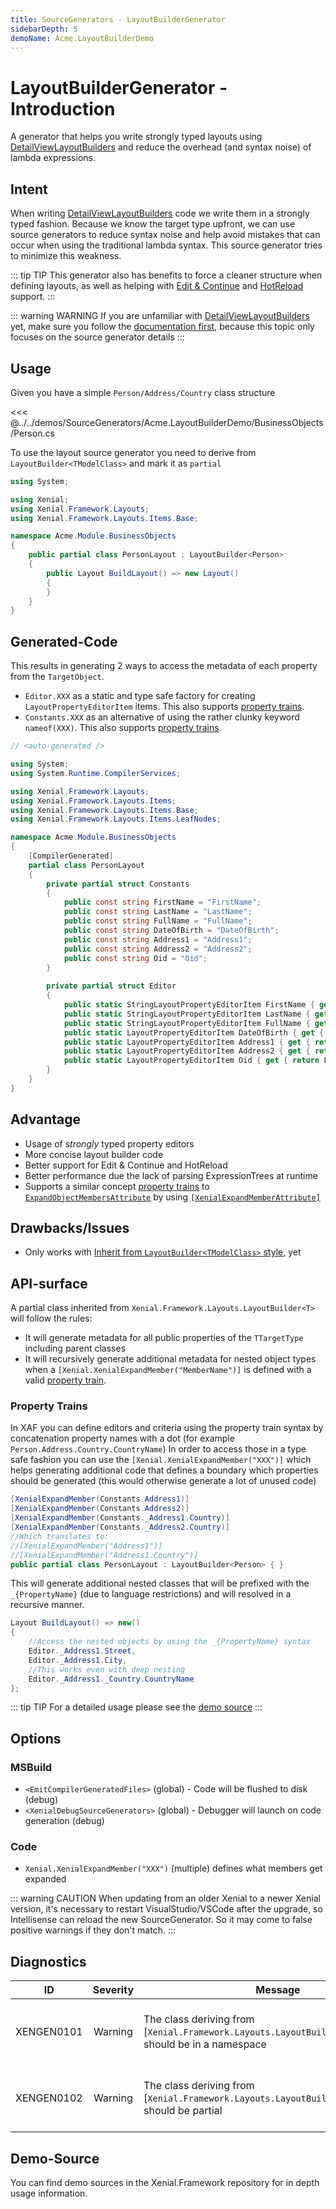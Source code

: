 ```yaml
---
title: SourceGenerators - LayoutBuilderGenerator
sidebarDepth: 5
demoName: Acme.LayoutBuilderDemo
---
```


# LayoutBuilderGenerator - Introduction

A generator that helps you write strongly typed layouts using [DetailViewLayoutBuilders](layout-builders.md) and reduce the overhead (and syntax noise) of lambda expressions.

## Intent

When writing [DetailViewLayoutBuilders](layout-builders.md) code we write them in a strongly typed fashion. Because we know the target type upfront, we can use source generators to reduce syntax noise and help avoid mistakes that can occur when using the traditional lambda syntax. This source generator tries to minimize this weakness.

::: tip TIP
This generator also has benefits to force a cleaner structure when defining layouts, as well as helping with [Edit & Continue](https://docs.microsoft.com/visualstudio/debugger/how-to-use-edit-and-continue-csharp) and [HotReload](https://docs.microsoft.com/visualstudio/debugger/hot-reload) support.
:::

::: warning WARNING
If you are unfamiliar with [DetailViewLayoutBuilders](layout-builders.md) yet, make sure you follow the [documentation first](layout-builders.md), because this topic only focuses on the source generator details
:::

## Usage

Given you have a simple `Person/Address/Country` class structure

<<< @../../demos/SourceGenerators/Acme.LayoutBuilderDemo/BusinessObjects/Person.cs

To use the layout source generator you need to derive from `LayoutBuilder<TModelClass>` and mark it as `partial`

```cs
using System;

using Xenial;
using Xenial.Framework.Layouts;
using Xenial.Framework.Layouts.Items.Base;

namespace Acme.Module.BusinessObjects
{
    public partial class PersonLayout : LayoutBuilder<Person>
    {
        public Layout BuildLayout() => new Layout()
        {
        }
    }
}
```

## Generated-Code

This results in generating 2 ways to access the metadata of each property from the `TargetObject`.

* `Editor.XXX` as a static and type safe factory for creating `LayoutPropertyEditorItem` items. This also supports [property trains](#property-trains).
* `Constants.XXX` as an alternative of using the rather clunky keyword `nameof(XXX)`. This also supports [property trains](#property-trains).

```cs
// <auto-generated />

using System;
using System.Runtime.CompilerServices;

using Xenial.Framework.Layouts;
using Xenial.Framework.Layouts.Items;
using Xenial.Framework.Layouts.Items.Base;
using Xenial.Framework.Layouts.Items.LeafNodes;

namespace Acme.Module.BusinessObjects
{
    [CompilerGenerated]
    partial class PersonLayout
    {
        private partial struct Constants
        {
            public const string FirstName = "FirstName";
            public const string LastName = "LastName";
            public const string FullName = "FullName";
            public const string DateOfBirth = "DateOfBirth";
            public const string Address1 = "Address1";
            public const string Address2 = "Address2";
            public const string Oid = "Oid";
        }
        
        private partial struct Editor
        {
            public static StringLayoutPropertyEditorItem FirstName { get { return StringLayoutPropertyEditorItem.Create("FirstName"); } }
            public static StringLayoutPropertyEditorItem LastName { get { return StringLayoutPropertyEditorItem.Create("LastName"); } }
            public static StringLayoutPropertyEditorItem FullName { get { return StringLayoutPropertyEditorItem.Create("FullName"); } }
            public static LayoutPropertyEditorItem DateOfBirth { get { return LayoutPropertyEditorItem.Create("DateOfBirth"); } }
            public static LayoutPropertyEditorItem Address1 { get { return LayoutPropertyEditorItem.Create("Address1"); } }
            public static LayoutPropertyEditorItem Address2 { get { return LayoutPropertyEditorItem.Create("Address2"); } }
            public static LayoutPropertyEditorItem Oid { get { return LayoutPropertyEditorItem.Create("Oid"); } }
        }
    }
}
```

## Advantage

* Usage of *strongly* typed property editors
* More concise layout builder code
* Better support for Edit & Continue and HotReload
* Better performance due the lack of parsing ExpressionTrees at runtime
* Supports a similar concept [property trains](#property-trains) to [`ExpandObjectMembersAttribute`](https://docs.devexpress.com/eXpressAppFramework/DevExpress.Persistent.Base.ExpandObjectMembersAttribute) by using [`[XenialExpandMemberAttribute]`](#XenialExpandMemberAttribute)

## Drawbacks/Issues

* Only works with [Inherit from `LayoutBuilder<TModelClass>` style](/guide/layout-builders-advanced-syntax.md#inherit-from-layoutbuilder-t), yet

## API-surface

A partial class inherited from `Xenial.Framework.Layouts.LayoutBuilder<T>` will follow the rules:

* It will generate metadata for all public properties of the `TTargetType` including parent classes
* It will recursively generate additional metadata for nested object types when a `[Xenial.XenialExpandMember("MemberName")]` is defined with a valid [property train](#property-trains).

### Property Trains

In XAF you can define editors and criteria using the property train syntax by concatenation property names with a dot (for example `Person.Address.Country.CountryName`)
In order to access those in a type safe fashion you can use the `[Xenial.XenialExpandMember("XXX")]` which helps generating additional code that defines a boundary which properties should be generated (this would otherwise generate a lot of unused code)

```cs
[XenialExpandMember(Constants.Address1)]
[XenialExpandMember(Constants.Address2)]
[XenialExpandMember(Constants._Address1.Country)]
[XenialExpandMember(Constants._Address2.Country)]
//Which translates to:
//[XenialExpandMember("Address1")]
//[XenialExpandMember("Address1.Country")]
public partial class PersonLayout : LayoutBuilder<Person> { }
```

This will generate additional nested classes that will be prefixed with the `_{PropertyName}` (due to language restrictions) and will resolved in a recursive manner.

```cs
Layout BuildLayout() => new()
{
    //Access the nested objects by using the _{PropertyName} syntax
    Editor._Address1.Street,
    Editor._Address1.City,
    //This works even with deep nesting
    Editor._Address1._Country.CountryName
};
```

::: tip TIP
For a detailed usage please see the [demo source](#demo-source)
:::

## Options

### MSBuild

* `<EmitCompilerGeneratedFiles>` (global) - Code will be flushed to disk (debug)
* `<XenialDebugSourceGenerators>` (global) - Debugger will launch on code generation (debug)

### Code

* `Xenial.XenialExpandMember("XXX")` (multiple) defines what members get expanded

::: warning CAUTION
When updating from an older Xenial to a newer Xenial version, it's necessary to restart VisualStudio/VSCode after the upgrade, so Intellisense can reload the new SourceGenerator. So it may come to false positive warnings if they don't match.
:::

## Diagnostics

|ID            | Severity | Message                                                                                                  | Reason                                                                                 |
|:------------:|:--------:|----------------------------------------------------------------------------------------------------------|----------------------------------------------------------------------------------------|
|XENGEN0101    | Warning  | The class deriving from [`Xenial.Framework.Layouts.LayoutBuilder<TModelClass>`] should be in a namespace | We can not generate code in the global namespace                                       |
|XENGEN0102    | Warning  | The class deriving from [`Xenial.Framework.Layouts.LayoutBuilder<TModelClass>`] should be partial        | We can not generate code for non partial classes                                       |

## Demo-Source

<!-- markdownlint-disable MD033 -->
You can find demo sources in the <a target="_blank" :href=" $var['gitHubUrl'] + '/tree/' + $var['gitBranch'] + '/demos/SourceGenerators/' + $frontmatter.demoName">Xenial.Framework repository</a> for in depth usage information.
<!-- markdownlint-enable MD033 -->
